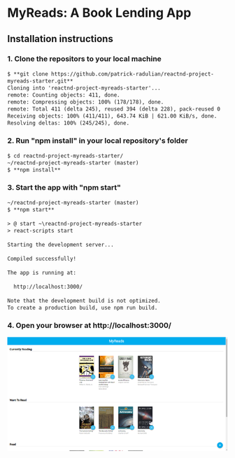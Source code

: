 # MyReads: A Book Lending App

## Installation instructions

### 1. Clone the repositors to your local machine

```
$ **git clone https://github.com/patrick-radulian/reactnd-project-myreads-starter.git**
Cloning into 'reactnd-project-myreads-starter'...
remote: Counting objects: 411, done.
remote: Compressing objects: 100% (178/178), done.
remote: Total 411 (delta 245), reused 394 (delta 228), pack-reused 0
Receiving objects: 100% (411/411), 643.74 KiB | 621.00 KiB/s, done.
Resolving deltas: 100% (245/245), done.
```

### 2. Run "npm install" in your local repository's folder

```
$ cd reactnd-project-myreads-starter/
~/reactnd-project-myreads-starter (master)
$ **npm install**
```

### 3. Start the app with "npm start"

```
~/reactnd-project-myreads-starter (master)
$ **npm start**

> @ start ~\reactnd-project-myreads-starter
> react-scripts start

Starting the development server...

Compiled successfully!

The app is running at:

  http://localhost:3000/

Note that the development build is not optimized.
To create a production build, use npm run build.
```

### 4. Open your browser at http://localhost:3000/

![App preview](https://github.com/patrick-radulian/reactnd-project-myreads-starter/blob/master/public/preview.png "My-Reads App")